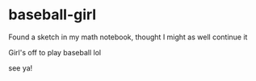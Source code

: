 # baseball-girl

Found a sketch in my math notebook, thought I might as well continue it

Girl's off to play baseball lol

see ya!
